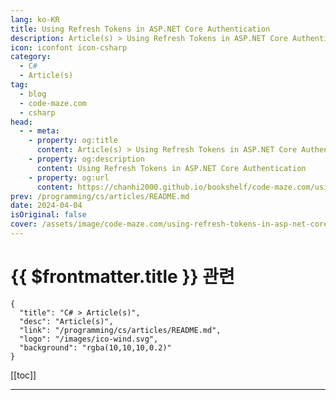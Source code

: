 ```yaml
---
lang: ko-KR
title: Using Refresh Tokens in ASP.NET Core Authentication
description: Article(s) > Using Refresh Tokens in ASP.NET Core Authentication
icon: iconfont icon-csharp
category: 
  - C#
  - Article(s)
tag: 
  - blog
  - code-maze.com
  - csharp
head:  
  - - meta:
    - property: og:title
      content: Article(s) > Using Refresh Tokens in ASP.NET Core Authentication
    - property: og:description
      content: Using Refresh Tokens in ASP.NET Core Authentication
    - property: og:url
      content: https://chanhi2000.github.io/bookshelf/code-maze.com/using-refresh-tokens-in-asp-net-core-authentication.html
prev: /programming/cs/articles/README.md
date: 2024-04-04
isOriginal: false
cover: /assets/image/code-maze.com/using-refresh-tokens-in-asp-net-core-authentication/banner.png
---
```


# {{ $frontmatter.title }} 관련

```component VPCard
{
  "title": "C# > Article(s)",
  "desc": "Article(s)",
  "link": "/programming/cs/articles/README.md",
  "logo": "/images/ico-wind.svg",
  "background": "rgba(10,10,10,0.2)"
}
```

[[toc]]

---

<SiteInfo
  name="Using Refresh Tokens in ASP.NET Core Authentication"
  desc="Here, we are going to learn the use of refresh tokens, which can be used to seamlessly refresh our access tokens in modern web application development."
  url="https://code-maze.com/using-refresh-tokens-in-asp-net-core-authentication/"
  logo="/assets/image/code-maze.com/favicon.png"
  preview="/assets/image/code-maze.com/using-refresh-tokens-in-asp-net-core-authentication/banner.png"/>

<!-- TODO: 작성 -->
